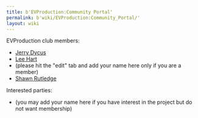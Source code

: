 ```yaml
---
title: b'EVProduction:Community Portal'
permalink: b'wiki/EVProduction:Community_Portal/'
layout: wiki
---
```


EVProduction club members:

-   [Jerry Dycus](/wiki/Jerry_Dycus "wikilink")
-   [Lee Hart](/wiki/Lee_Hart "wikilink")
-   (please hit the "edit" tab and add your name here only if you are a
    member)
-   [Shawn Rutledge](/wiki/Shawn_Rutledge "wikilink")

Interested parties:

-   (you may add your name here if you have interest in the project but
    do not want membership)
